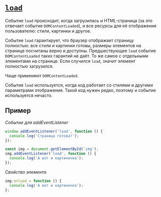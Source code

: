 # [`load`](../index.md)

Событие `load` происходит, когда загрузилась и HTML-страница (за это отвечает событие `DOMContentLoaded`), и все ресурсы для её отображения пользователю: стили, картинки и другое.

Событие `load` гарантирует, что браузер отображает страницу полностью: все стили и картинки готовы, размеры элементов на странице посчитаны верно и доступны. Предшествующее `load` событие `DOMContentLoaded` таких гарантий не даёт. То же самое с отдельными элементами на странице. Если случился `load`, значит элемент полностью загрузился.

Чаще применяют `DOMContentLoaded`.

Событие `load` используется, когда код работает со стилями и другими параметрами отображения. Такой код нужен редко, поэтому и событие используется нечасто.

## Пример

_Событие для addEventListener_

```js
window.addEventListener('load', function () {
  console.log('Страница готова!');
});

const img = document.getElementById('img');
img.addEventListener('load', function () {
  console.log('А вот и картиночка');
});
```

_Свойство элемента_

```js
img.onload = function () {
  console.log('А вот и картиночка');
};
```
